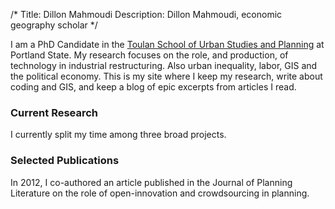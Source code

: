 /*
Title: Dillon Mahmoudi
Description: Dillon Mahmoudi, economic geography scholar
*/

<hintro>I am a PhD Candidate in the [Toulan School of Urban Studies and Planning](http://www.pdx.edu/usp) at Portland State. My research focuses on the role, and production, of technology in industrial restructuring. Also urban inequality, labor, GIS and the political economy. This is my site where I keep my research, write about coding and GIS, and keep a blog of epic excerpts from articles I read.</hintro>

### Current Research

I currently split my time among three broad projects.

### Selected Publications

In 2012, I co-authored an article published in the Journal of Planning Literature on the role of open-innovation and crowdsourcing in planning.
